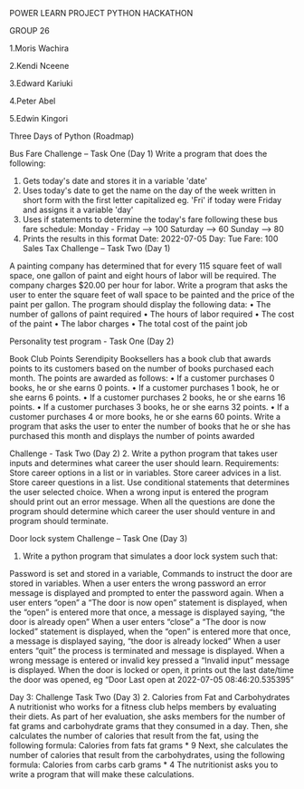 POWER LEARN PROJECT PYTHON HACKATHON

GROUP 26

1.Moris Wachira

2.Kendi Nceene

3.Edward Kariuki

4.Peter	Abel

5.Edwin Kingori

Three Days of Python (Roadmap)

Bus Fare Challenge – Task One (Day 1)
Write a program that does the following:
1.	Gets today's date and stores it in a variable 'date'
2.	Uses today's date to get the name on the day of the week written in short form with the first letter capitalized eg. 'Fri' if today were Friday and assigns it a variable 'day'
3.	Uses if statements to determine the today's fare following these bus fare schedule:
Monday - Friday --> 100
Saturday --> 60
Sunday --> 80
4.	Prints the results in this format 
Date: 2022-07-05
Day: Tue
Fare: 100
Sales Tax Challenge – Task Two (Day 1)

 A painting company has determined that for every 115 square feet of wall space, one gallon of paint and eight hours of labor will be required. The company charges $20.00 per hour for labor. Write a program that asks the user to enter the square feet of wall space to be painted and the price of the paint per gallon. The program should display the following data: 
• The number of gallons of paint required 
• The hours of labor required 
• The cost of the paint 
• The labor charges 
• The total cost of the paint job

Personality test program - Task One (Day 2)

Book Club Points Serendipity Booksellers has a book club that awards points to its customers based on the number of books purchased each month. The points are awarded as follows:
 • If a customer purchases 0 books, he or she earns 0 points. 
• If a customer purchases 1 book, he or she earns 6 points. 
• If a customer purchases 2 books, he or she earns 16 points.
 • If a customer purchases 3 books, he or she earns 32 points. 
• If a customer purchases 4 or more books, he or she earns 60 points. 
Write a program that asks the user to enter the number of books that he or she has purchased this month and displays the number of points awarded

Challenge - Task Two (Day 2)
2. Write a python program that takes user inputs and determines what career the user should learn.
Requirements:
Store career options in a list or in variables.
Store career advices in a list.
Store career questions in a list.
Use conditional statements that determines the user selected choice.
When a wrong input is entered the program should print out an error message.
When all the questions are done the program should determine which career the user should venture in and program should terminate.


Door lock system Challenge – Task One (Day 3)

1. Write a python program that simulates a door lock system such that:

Password is set and stored in a variable,
Commands to instruct the door are stored in variables.
When a user enters the wrong password an error message is displayed and prompted to enter the password again.
When a user enters “open” a “The door is now open” statement is displayed, when the “open” is entered more that once, a message is displayed saying, “the door is already open” 
When a user enters “close” a “The door is now locked” statement is displayed, when the “open” is entered more that once, a message is displayed saying, “the door is already locked”
When a user enters “quit” the process is terminated and message is displayed.
When a wrong message is entered or invalid key pressed a “Invalid input” message is displayed. 
When the door is locked or open, it prints out the last date/time the door was opened, eg “Door Last open  at 2022-07-05 08:46:20.535395”


Day 3: Challenge Task Two (Day 3)
2. Calories from Fat and Carbohydrates A nutritionist who works for a fitness club helps members by evaluating their diets. As part of her evaluation, she asks members for the number of fat grams and carbohydrate grams that they consumed in a day. Then, she calculates the number of calories that result from the fat, using the following formula: 
Calories from fats fat grams * 9 
Next, she calculates the number of calories that result from the carbohydrates, using the following formula: 
Calories from carbs carb grams * 4 
The nutritionist asks you to write a program that will make these calculations.
